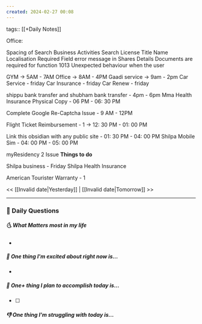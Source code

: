 ```yaml
---
created: 2024-02-27 00:08
---
```

tags:: [[+Daily Notes]]

Office: 

Spacing of Search Business Activities
Search License Title Name
Localisation
Required Field error message in Shares Details
Documents are required for function 1013
Unexpected behaviour when the user 

GYM -> 5AM - 7AM
Office -> 8AM - 4PM
Gaadi service -> 9am - 2pm
Car Service - friday
Car Insurance - friday
Car Renew - friday

shippu bank transfer and shubham bank transfer - 4pm - 6pm
Mma Health Insurance Physical Copy - 06 PM - 06: 30 PM

Complete Google Re-Captcha Issue - 9 AM - 12PM

Flight Ticket Reimbursement - 1 -> 12: 30 PM - 01: 00 PM

Link this obsidian with any public site - 01: 30 PM - 04: 00 PM
Shilpa Mobile Sim - 04: 00 PM - 05: 00 PM


myResidency 2 Issue 
**Things to do**


Shilpa business - Friday
Shilpa Health Insurance

American Tourister Warranty - 1


<< [[Invalid date|Yesterday]] | [[Invalid date|Tomorrow]] >>

---
### 📅 Daily Questions
##### 🌜 What Matters most in my life
- 

##### 🙌 One thing I'm excited about right now is...
- 

##### 🚀 One+ thing I plan to accomplish today is...
- [ ] 

##### 👎 One thing I'm struggling with today is...
